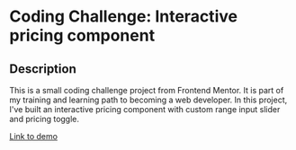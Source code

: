 # Coding Challenge: Interactive pricing component

## Description
This is a small coding challenge project from Frontend Mentor. It is part of my training and learning path to becoming a web developer. In this project, I've built an interactive pricing component with custom range input slider and pricing toggle. 

[Link to demo](https://interactive-pricing-component-main-jiscocozza.vercel.app/)
